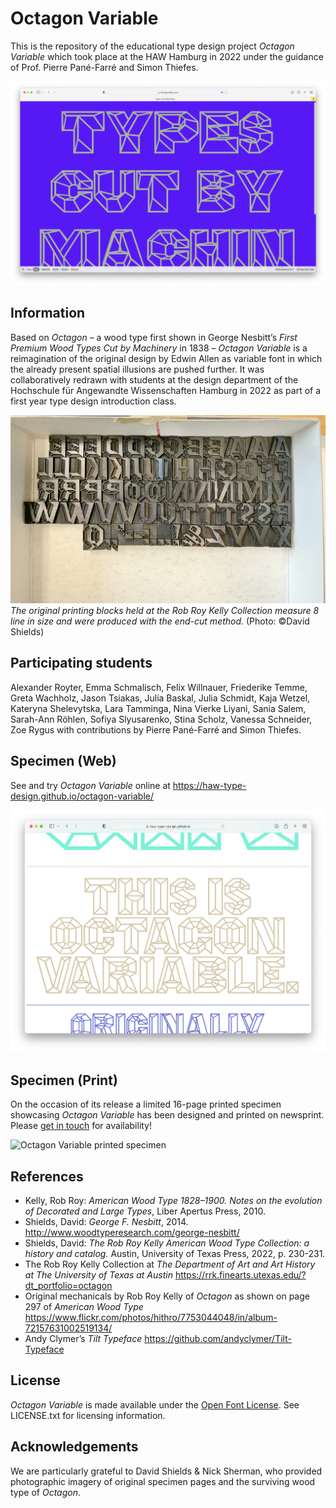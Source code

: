 # Octagon Variable
This is the repository of the educational type design project *Octagon Variable* which took place at the HAW Hamburg in 2022 under the guidance of Prof. Pierre Pané-Farré and Simon Thiefes.

![Octagon Process](images/process.png)

## Information
Based on *Octagon* – a wood type first shown in George Nesbitt’s *First Premium Wood Types Cut by Machinery* in 1838 – *Octagon Variable* is a reimagination of the original design by Edwin Allen as variable font in which the already present spatial illusions are pushed further. It was collaboratively redrawn with students at the design department of the Hochschule für Angewandte Wissenschaften Hamburg in 2022 as part of a first year type design introduction class.

![The original printing blocks of Octagon](images/original-octagon-photo-by-david-shields.jpg)
*The original printing blocks held at the Rob Roy Kelly Collection measure 8 line in size and were produced with the end-cut method.* (Photo: ©David Shields)

## Participating students
Alexander Royter, Emma Schmalisch, Felix Willnauer, Friederike Temme, Greta Wachholz, Jason Tsiakas, Julia Baskal, Julia Schmidt, Kaja Wetzel, Kateryna Shelevytska, Lara Tamminga, Nina Vierke Liyani, Sania Salem, Sarah-Ann Röhlen, Sofiya Slyusarenko, Stina Scholz, Vanessa Schneider, Zoe Rygus with contributions by Pierre Pané-Farré and Simon Thiefes.

## Specimen (Web)
See and try *Octagon Variable* online at  https://haw-type-design.github.io/octagon-variable/

[![Octagon Specimen (Web)](images/specimen-web.png)](https://haw-type-design.github.io/octagon-variable/)

## Specimen (Print)
On the occasion of its release a limited 16-page printed specimen showcasing *Octagon Variable* has been designed and printed on newsprint. Please [get in touch](mailto:pierre.pane-farre@haw-hamburg.de?subject=Octagon-Variable-Printed-Specimen&cc=simon.thiefes@dhaw-hamburg.de) for availability!

![Octagon Variable printed specimen](images/specimen-print.png)

## References
* Kelly, Rob Roy: *American Wood Type 1828–1900. Notes on the evolution of Decorated and Large Types*, Liber Apertus Press, 2010.
* Shields, David: *George F. Nesbitt*, 2014. http://www.woodtyperesearch.com/george-nesbitt/
* Shields, David: *The Rob Roy Kelly American Wood Type Collection: a history and catalog.* Austin, University of Texas Press, 2022, p. 230-231.
* The Rob Roy Kelly Collection at *The Department of Art and Art History at The University of Texas at Austin* https://rrk.finearts.utexas.edu/?dt_portfolio=octagon
* Original mechanicals by Rob Roy Kelly of *Octagon* as shown on page 297 of *American Wood Type* https://www.flickr.com/photos/hithro/7753044048/in/album-72157631002519134/
* Andy Clymer’s *Tilt Typeface* https://github.com/andyclymer/Tilt-Typeface

## License
*Octagon Variable* is made available under the [Open Font License](http://scripts.sil.org/cms/scripts/page.php?site_id=nrsi&id=OFL). See LICENSE.txt for licensing information.

## Acknowledgements
We are particularly grateful to David Shields & Nick Sherman, who provided photographic imagery of  original specimen pages and the surviving wood type of *Octagon*.